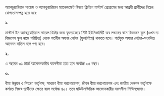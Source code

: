 অ্যাকচুয়ারিয়াল সায়েন্স ও অ্যাকচুয়ারিয়াল ম্যানেজমেন্ট বিষয়ে ব্রিটেনে মাস্টার্স প্রোগ্রামের জন্য আগ্রহী প্রার্থীদের নিচের যোগ্যতাসম্পন্ন হতে হবে:

**১.**

মাস্টার্স ইন অ্যাকচুয়ারিয়াল সায়েন্স ডিগ্রির জন্য যুক্তরাজ্যের সিটি ইউনিভার্সিটি অব লন্ডনের কাস বিজনেস স্কুল (এখন দ্য বিজনেস স্কুল নামে পরিচিত) থেকে শর্তহীন অফার লেটার (ফুলটাইম) থাকতে হবে। শর্তযুক্ত অফার লেটার–সংবলিত আবেদন বাতিল বলে গণ্য হবে।

**২.**

এ বছরের ৩১ মার্চে আবেদনকারীর বয়সসীমা হতে হবে সর্বোচ্চ ৩৫ বছর।

**৩.**

বীমা উন্নয়ন ও নিয়ন্ত্রণ কর্তৃপক্ষ, সাধারণ বীমা করপোরেশন, জীবন বীমা করপোরেশন এবং জাতীয় পেনশন কর্তৃপক্ষে কর্মরত নিজস্ব প্রার্থীদের ক্ষেত্রে বয়স সর্বোচ্চ ৪০। তবে মডিউলভিত্তিক আবেদনকারীর বয়সসীমা শিথিলযোগ্য।
